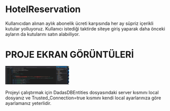 # HotelReservation
<p> Kullanıcıdan alınan aylık abonelik ücreti karşısında her ay süpriz içerikli kutular yolluyoruz. Kullanıcı istediği taktirde siteye giriş yaparak daha önceki ayların da kutularını satın alabıiliyor.</p>
   
# PROJE EKRAN GÖRÜNTÜLERİ

<a href="https://github.com/afatih/HotelReservation/blob/master/ekranGoruntuleri/dbIslemleri.jpg" target="_blank">
<img src="https://github.com/afatih/HotelReservation/blob/master/ekranGoruntuleri/dbIslemleri.jpg" width="200" style="max-width:100%;">
</a>
<p>Projeyi çalıştırmak için DadasDBEntities dosyasındaki server kısmını local dosyanız ve Trusted_Connection=true kısmını kendi local ayarlarınıza göre ayarlamanız yeterlidir.</p>
